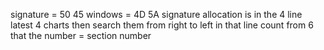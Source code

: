 signature = 50 45
windows = 4D 5A
signature allocation is in the 4 line latest 4 charts then search them from right to left
in that line count from 6 that the number = section number
